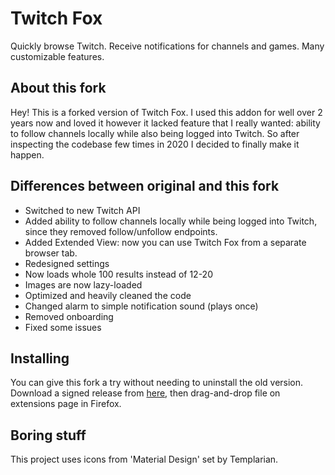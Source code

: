 # Twitch Fox
Quickly browse Twitch. Receive notifications for channels and games. Many customizable features.

## About this fork
Hey! This is a forked version of Twitch Fox. I used this addon for well over 2 years now and loved it however it lacked feature that I really wanted: ability to follow channels locally while also being logged into Twitch. So after inspecting the codebase few times in 2020 I decided to finally make it happen.

## Differences between original and this fork
- Switched to new Twitch API
- Added ability to follow channels locally while being logged into Twitch, since they removed follow/unfollow endpoints.
- Added Extended View: now you can use Twitch Fox from a separate browser tab.
- Redesigned settings
- Now loads whole 100 results instead of 12-20
- Images are now lazy-loaded
- Optimized and heavily cleaned the code
- Changed alarm to simple notification sound (plays once)
- Removed onboarding
- Fixed some issues

## Installing
You can give this fork a try without needing to uninstall the old version.  
Download a signed release from [here](https://github.com/kubaska/twitch-fox/releases), then drag-and-drop file on extensions page in Firefox.

## Boring stuff
This project uses icons from 'Material Design' set by Templarian.
